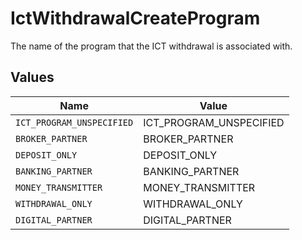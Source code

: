 # IctWithdrawalCreateProgram

The name of the program that the ICT withdrawal is associated with.


## Values

| Name                      | Value                     |
| ------------------------- | ------------------------- |
| `ICT_PROGRAM_UNSPECIFIED` | ICT_PROGRAM_UNSPECIFIED   |
| `BROKER_PARTNER`          | BROKER_PARTNER            |
| `DEPOSIT_ONLY`            | DEPOSIT_ONLY              |
| `BANKING_PARTNER`         | BANKING_PARTNER           |
| `MONEY_TRANSMITTER`       | MONEY_TRANSMITTER         |
| `WITHDRAWAL_ONLY`         | WITHDRAWAL_ONLY           |
| `DIGITAL_PARTNER`         | DIGITAL_PARTNER           |